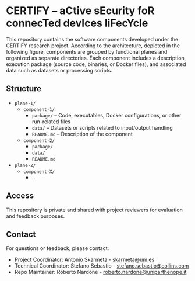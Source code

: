 # CERTIFY – aCtive sEcurity foR connecTed devIces liFecYcle

This repository contains the software components developed under the CERTIFY research project. According to the architecture, depicted in the following figure, components are grouped by functional planes and organized as separate directories. Each component includes a description, execution package (source code, binaries, or Docker files), and associated data such as datasets or processing scripts.

## Structure

- `plane-1/`
  - `component-1/`  
    - `package/` – Code, executables, Docker configurations, or other run-related files  
    - `data/` – Datasets or scripts related to input/output handling  
    - `README.md` – Description of the component  
  - `component-2/`  
    - `package/`  
    - `data/`  
    - `README.md`  
- `plane-2/`
  - `component-X/`  
    - ...

## Access

This repository is private and shared with project reviewers for evaluation and feedback purposes.

## Contact

For questions or feedback, please contact:
- Project Coordinator: Antonio Skarmeta - skarmeta@um.es
- Technical Coordinator: Stefano Sebastio - stefano.sebastio@collins.com
- Repo Maintainer: Roberto Nardone - roberto.nardone@uniparthenope.it
